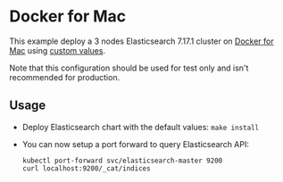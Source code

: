 # Docker for Mac

This example deploy a 3 nodes Elasticsearch 7.17.1 cluster on [Docker for Mac][]
using [custom values][].

Note that this configuration should be used for test only and isn't recommended
for production.


## Usage

* Deploy Elasticsearch chart with the default values: `make install`

* You can now setup a port forward to query Elasticsearch API:

  ```
  kubectl port-forward svc/elasticsearch-master 9200
  curl localhost:9200/_cat/indices
  ```


[custom values]: https://github.com/elastic/helm-charts/tree/7.17/elasticsearch/examples/docker-for-mac/values.yaml
[docker for mac]: https://docs.docker.com/docker-for-mac/kubernetes/
